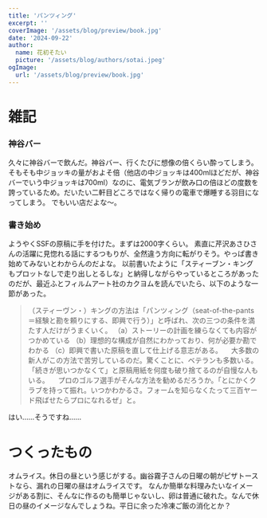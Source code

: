 ```yaml
---
title: 'パンツィング'
excerpt: ''
coverImage: '/assets/blog/preview/book.jpg'
date: '2024-09-22'
author:
  name: 花初そたい
  picture: '/assets/blog/authors/sotai.jpeg'
ogImage:
  url: '/assets/blog/preview/book.jpg'
---
```

# 雑記
### 神谷バー
久々に神谷バーで飲んだ。神谷バー、行くたびに想像の倍くらい酔ってしまう。そもそも中ジョッキの量がおよそ倍（他店の中ジョッキは400mlほどだが、神谷バーでいう中ジョッキは700ml）なのに、電気ブランが飲み口の倍ほどの度数を誇っているため。だいたい二軒目どころではなく帰りの電車で爆睡する羽目になってしまう。
でもいい店だよな～。

### 書き始め
ようやくSSFの原稿に手を付けた。まずは2000字くらい。
素直に芹沢あさひさんの活躍に見惚れる話にするつもりが、全然違う方向に転がりそう。やっぱ書き始めてみないとわからんのだよな。
以前書いたように「スティーブン・キングもプロットなしで走り出しとるしな」と納得しながらやっているところがあったのだが、最近ふとフィルムアート社のカクヨムを読んでいたら、以下のような一節があった。
> （スティーヴン・）キングの方法は「パンツィング（seat-of-the-pants ＝経験と勘を頼りにする、即興で行う）」と呼ばれ、次の三つの条件を満たす人だけがうまくいく。
（a）ストーリーの計画を練らなくても内容がつかめている
（b）理想的な構成が自然にわかっており、何が必要か勘でわかる
（c）即興で書いた原稿を直して仕上げる意志がある。
　大多数の新人がこの方法で苦労しているのだ。驚くことに、ベテランも多数いる。「続きが思いつかなくて」と原稿用紙を何度も破り捨てるのが自慢な人もいる。
　プロのゴルフ選手がそんな方法を勧めるだろうか。「とにかくクラブを持って振れ。いつかわかるさ。フォームを知らなくたって三百ヤード飛ばせたらプロになれるぜ」と。

はい……そうですね……

# つくったもの
オムライス。休日の昼という感じがする。幽谷霧子さんの日曜の朝がピザトーストなら、漏れの日曜の昼はオムライスです。
なんか簡単な料理みたいなイメージがある割に、そんなに作るのも簡単じゃないし、卵は普通に破れた。なんで休日の昼のイメージなんでしょうね。平日に余った冷凍ご飯の消化とか？

